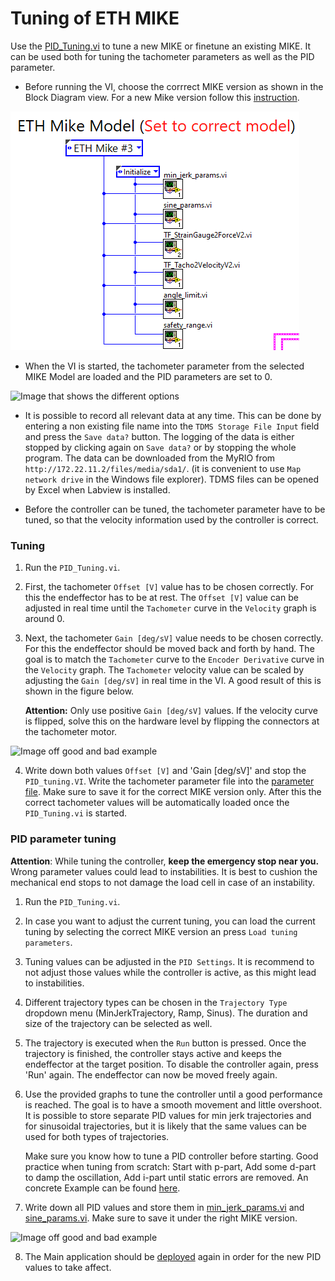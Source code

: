# Tuning of ETH MIKE

Use the [PID_Tuning.vi](https://gitlab.ethz.ch/RELab/eth-mike/eth-mike-back-end/-/blob/master/PID%20Tuning/PID_Tuning.vi) to tune a new MIKE or finetune an existing MIKE.
It can be used both for tuning the tachometer parameters as well as the PID parameter.

- Before running the VI, choose the corrrect MIKE version as shown in the Block Diagram view. For a new Mike version follow this [instruction](https://gitlab.ethz.ch/RELab/eth-mike/eth-mike-back-end/-/blob/master/Docs/HowToSupportNewMikeHardwareInLabviewCode.md).

![HowToSupportNewMikeHardwareInLabviewCode](img/HowToSupportNewMikeHardwareInLabviewCode_fig1.png)

- When the VI is started, the tachometer parameter from the selected MIKE Model are loaded and the PID parameters are set to 0.
 
![Image that shows the different options]()

- It is possible to record all relevant data at any time. This can be done by entering a non existing file name into the `TDMS Storage File Input` field and press the `Save data?` button. The logging of the data is either stopped by clicking again on `Save data?` or by stopping the whole program. The data can be downloaded from the MyRIO from `http://172.22.11.2/files/media/sda1/`. (it is convenient to use `Map network drive` in the Windows file explorer). TDMS files can be opened by Excel when Labview is installed.

- Before the controller can be tuned, the tachometer parameter have to be tuned, so that the velocity information used by the controller is correct.
 
### Tuning

1. Run the `PID_Tuning.vi`.

2. First, the tachometer `Offset [V]` value has to be chosen correctly. For this the endeffector has to be at rest. The `Offset [V]` value can be adjusted in real time until the `Tachometer` curve in the `Velocity` graph is around 0.

3. Next, the tachometer `Gain [deg/sV]` value needs to be chosen correctly. For this the endeffector should be moved back and forth by hand. The goal is to match the `Tachometer` curve to the `Encoder Derivative` curve in the `Velocity` graph. The `Tachometer` velocity value can be scaled by adjusting the `Gain [deg/sV]` in real time in the VI. A good result of this is shown in the figure below.
   
   **Attention:** Only use positive `Gain [deg/sV]` values. If the velocity curve is flipped, solve this on the hardware level by flipping the connectors at the tachometer motor.

![Image off good and bad example]()

4. Write down both values `Offset [V]` and 'Gain [deg/sV]' and stop the `PID_tuning.VI`. Write the tachometer parameter file into the [parameter file](https://gitlab.ethz.ch/RELab/eth-mike/eth-mike-back-end/-/blob/master/Shared%20VIs/ModelSpecific/Tacho2Velocity_params.vi). Make sure to save it for the correct MIKE version only. After this the correct tachometer values will be automatically loaded once the `PID_Tuning.vi` is started.

### PID parameter tuning

**Attention**: While tuning the controller, **keep the emergency stop near you.** Wrong parameter values could lead to instabilities. It is best to cushion the mechanical end stops to not damage the load cell in case of an instability. 

1. Run the `PID_Tuning.vi`.

2. In case you want to adjust the current tuning, you can load the current tuning by selecting the correct MIKE version an press `Load tuning parameters`.

3. Tuning values can be adjusted in the `PID Settings`. It is recommend to not adjust those values while the controller is active, as this might lead to instabilities.

4. Different trajectory types can be chosen in the `Trajectory Type` dropdown menu (MinJerkTrajectory, Ramp, Sinus). The duration and size of the trajectory can be selected as well.

5. The trajectory is executed when the `Run` button is pressed. Once the trajectory is finished, the controller stays active and keeps the endeffector at the target position. To disable the controller again, press 'Run' again. The endeffector can now be moved freely again.

6. Use the provided graphs to tune the controller until a good performance is reached. The goal is to have a smooth movement and little overshoot. It is possible to store separate PID values for min jerk trajectories and for sinusoidal trajectories, but it is likely that the same values can be used for both types of trajectories.
   
   Make sure you know how to tune a PID controller before starting. Good practice when tuning from scratch: Start with p-part, Add some d-part to damp the oscillation, Add i-part until static errors are removed. An concrete Example can be found [here](Tuning_Example.docx).

7. Write down all PID values and store them in [min_jerk_params.vi](https://gitlab.ethz.ch/RELab/eth-mike/eth-mike-back-end/-/blob/master/Shared%20VIs/ModelSpecific/min_jerk_params.vi) and [sine_params.vi](https://gitlab.ethz.ch/RELab/eth-mike/eth-mike-back-end/-/blob/master/Shared%20VIs/ModelSpecific/sine_params.vi). Make sure to save it under the right MIKE version.

![Image off good and bad example]()

8. The Main application should be [deployed](HowToRunTheLabviewProgram.md) again in order for the new PID values to take affect.